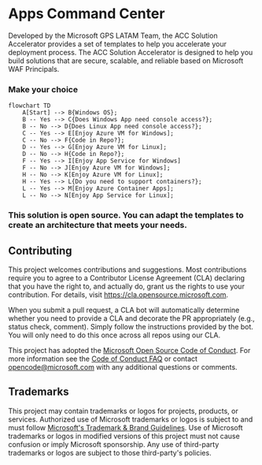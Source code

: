 # Apps Command Center

Developed by the Microsoft GPS LATAM Team, the ACC Solution Accelerator provides a set of templates to help you accelerate your deployment process. The ACC Solution Accelerator is designed to help you build solutions that are secure, scalable, and reliable based on Microsoft WAF Principals.

### Make your choice

```mermaid
flowchart TD
    A[Start] --> B{Windows OS};
    B -- Yes --> C{Does Windows App need console access?};
    B -- No --> D{Does Linux App need console access?};
    C -- Yes --> E[Enjoy Azure VM for Windows];
    C -- No --> F{Code in Repo?};
    D -- Yes --> G[Enjoy Azure VM for Linux];
    D -- No --> H{Code in Repo?};
    F -- Yes --> I[Enjoy App Service for Windows]
    F -- No --> J[Enjoy Azure VM for Windows];
    H -- No --> K[Enjoy Azure VM for Linux];
    H -- Yes --> L{Do you need to support containers?};
    L -- Yes --> M[Enjoy Azure Container Apps];
    L -- No --> N[Enjoy App Service for Linux];
```
### This solution is open source. You can adapt the templates to create an architecture that meets your needs.

## Contributing

This project welcomes contributions and suggestions.  Most contributions require you to agree to a
Contributor License Agreement (CLA) declaring that you have the right to, and actually do, grant us
the rights to use your contribution. For details, visit https://cla.opensource.microsoft.com.

When you submit a pull request, a CLA bot will automatically determine whether you need to provide
a CLA and decorate the PR appropriately (e.g., status check, comment). Simply follow the instructions
provided by the bot. You will only need to do this once across all repos using our CLA.

This project has adopted the [Microsoft Open Source Code of Conduct](https://opensource.microsoft.com/codeofconduct/).
For more information see the [Code of Conduct FAQ](https://opensource.microsoft.com/codeofconduct/faq/) or
contact [opencode@microsoft.com](mailto:opencode@microsoft.com) with any additional questions or comments.

## Trademarks

This project may contain trademarks or logos for projects, products, or services. Authorized use of Microsoft 
trademarks or logos is subject to and must follow 
[Microsoft's Trademark & Brand Guidelines](https://www.microsoft.com/en-us/legal/intellectualproperty/trademarks/usage/general).
Use of Microsoft trademarks or logos in modified versions of this project must not cause confusion or imply Microsoft sponsorship.
Any use of third-party trademarks or logos are subject to those third-party's policies.
